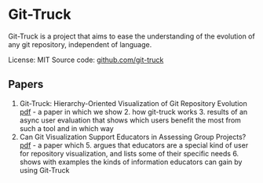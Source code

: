 # Git-Truck

Git-Truck is a project that aims to ease the understanding of the evolution of any git repository, independent of language.

License: MIT
Source code: [github.com/git-truck](https://github.com/git-truck/git-truck)


## Papers

1. Git-Truck: Hierarchy-Oriented Visualization of Git Repository Evolution [pdf](/docs/assets/papers/22-Git-Truck.pdf) - a paper in which we show 
	2. how git-truck works
	3. results of an async user evaluation that shows which users benefit the most from such a tool and in which way
4. Can Git Visualization Support Educators in Assessing Group Projects? [pdf](/docs/assets/papers/22-Git-Vis-4Edu.pdf) - a paper which
	5. argues that educators are a special kind of user for repository visualization, and lists some of their specific needs
	6. shows with examples the kinds of information educators can gain by using Git-Truck
